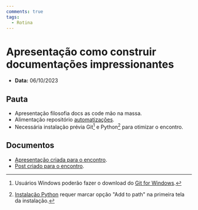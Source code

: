 ```yaml
---
comments: true
tags:
  - Rotina
---
```


# Apresentação como construir documentações impressionantes

- **Data:** 06/10/2023

## Pauta
- Apresentação filosofia docs as code mão na massa.
- Alimentação repositório [automatizações](https://github.com/lab-mg/automatizacoes).
- Necessária instalação prévia Git[^1] e Python[^2] para otimizar o encontro.

## Documentos

- [Apresentação criada para o encontro](https://suges-mg.github.io/reveal.js/presentations/20230926_docs_as_code/index.html).
- [Post criado para o encontro](https://lab-mg.github.io/handbook/blog/criando-documentacoes-incriveis/).

[^1]: Usuários Windows poderão fazer o download do [Git for Windows](https://gitforwindows.org/).
[^2]: [Instalação Python](https://www.python.org/downloads/) requer marcar opção "Add to path" na primeira tela da instalação.

